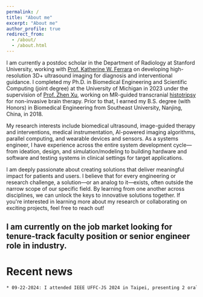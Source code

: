 ```yaml
---
permalink: /
title: "About me"
excerpt: "About me"
author_profile: true
redirect_from: 
  - /about/
  - /about.html
---
```


I am currently a postdoc scholar in the Department of Radiology at Stanford University, working with [Prof. Katherine W. Ferrara](https://med.stanford.edu/profiles/katherine-ferrara) on developing high-resolution 3D+ ultrasound imaging for diagnosis and interventional guidance. I completed my Ph.D. in Biomedical Engineering and Scientific Computing (joint degree) at the University of Michigan in 2023 under the supervision of [Prof. Zhen Xu](https://bme.umich.edu/people/xu-zhen/), working on MR-guided transcranial [histotripsy](https://histotripsy.umich.edu/) for non-invasive brain therapy. Prior to that, I earned my B.S. degree (with Honors) in Biomedical Engineering from Southeast University, Nanjing, China, in 2018. 

My research interests include biomedical ultrasound, image-guided therapy and interventions, medical instrumentation, AI-powered imaging algorithms, parallel computing, and wearable devices and sensors. As a systems engineer, I have experience across the entire system development cycle—from ideation, design, and simulation/modeling to building hardware and software and testing systems in clinical settings for target applications.

I am deeply passionate about creating solutions that deliver meaningful impact for patients and users. I believe that for every engineering or research challenge, a solution—or an analog to it—exists, often outside the narrow scope of our specific field. By learning from one another across disciplines, we can unlock the keys to innovative solutions together. If you're interested in learning more about my research or collaborating on exciting projects, feel free to reach out!

<h2>I am currently on the job market looking for tenure-track faculty position or senior engineer role in industry.</h2>

Recent news
======

```bash
* 09-22-2024: I attended IEEE UFFC-JS 2024 in Taipei, presenting 2 oral talks in the 3D Imaging session.

```
